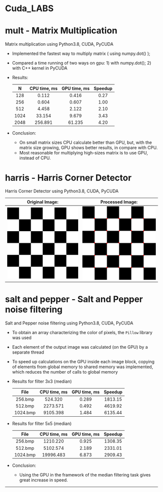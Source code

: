 # Cuda_LABS

# mult - Matrix Multiplication
Matrix multiplication using Python3.8, CUDA, PyCUDA
- Implemented the fastest way to multiply matrix ( using numpy.dot() );
- Compared a time running of two ways on gpu: 1) with numpy.dot(); 2) with C++ kernel in PyCUDA 
- Results:

  |  N  | CPU time, ms | GPU time, ms | Speedup|
  |:---:|:------------:|:------------:|:------:|
  | 128 |        0.112 |        0.416 |    0.27|
  | 256 |        0.604 |        0.607 |    1.00|
  | 512 |        4.458 |        2.122 |    2.10|
  |1024 |       33.154 |        9.679 |    3.43|
  |2048 |      256.891 |       61.235 |    4.20|
  
- Conclusion:
  - On small matrix sizes CPU calculate better than GPU, but, with the matrix size growing, GPU shows better results, in compare with CPU. 
  - Most reasonable for multiplying high-sizes matrix is to use GPU, instead of CPU.

# harris - Harris Corner Detector
Harris Corner Detector using Python3.8, CUDA, PyCUDA

| Original Image: | Processed Image: |
|:---------------:|:----------------:|
| ![](https://github.com/NickKostin/Cuda_LABS/blob/main/Harris%20images/checkerboard.png?raw=true) | ![](https://github.com/NickKostin/Cuda_LABS/blob/main/Harris%20images/finalimage.png?raw=true) |

# salt and pepper - Salt and Pepper noise filtering
Salt and Pepper noise filtering using Python3.8, CUDA, PyCUDA

- To obtain an array characterizing the color of pixels, the `Pillow` library was used
- Each element of the output image was calculated (on the GPU) by a separate thread
- To speed up calculations on the GPU inside each image block, copying of elements from global memory to shared memory was implemented, which reduces the number of calls to global memory

- Results for filter 3х3 (median)

  |   File   | CPU time, ms | GPU time, ms | Speedup |
  |:--------:|:------------:|:------------:|:-------:|
  | 256.bmp  |      524.320 |        0.289 | 1813.15 |
  | 512.bmp  |     2273.571 |        0.492 | 4619.92 |
  | 1024.bmp |     9105.398 |        1.484 | 6135.44 |

- Results for filter 5х5 (median)

  |   File   | CPU time, ms | GPU time, ms | Speedup |
  |:--------:|:------------:|:------------:|:-------:|
  | 256.bmp  |     1210.220 |        0.925 | 1308.35 |
  | 512.bmp  |     5102.574 |        2.189 | 2331.01 |
  | 1024.bmp |    19996.483 |        6.873 | 2909.43 |

- Conclusion:
    -  Using the GPU in the framework of the median filtering task gives great increase in speed.
---
